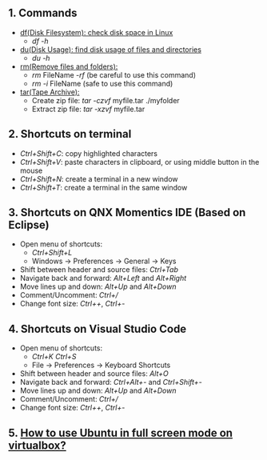 ## 1. Commands
* [df(Disk Filesystem): check disk space in Linux](https://www.tecmint.com/how-to-check-disk-space-in-linux/)
   * *df -h*
* [du(Disk Usage): find disk usage of files and directories](https://www.tecmint.com/check-linux-disk-usage-of-files-and-directories/)
   * _du -h_
* [rm(Remove files and folders):](https://www.tecmint.com/linux-rm-command-examples/)
  * _rm_ FileName _-rf_ (be careful to use this command)
  * _rm -i_ FileName (safe to use this command)
* [tar(Tape Archive):](https://www.interserver.net/tips/kb/use-tar-command-linux-examples/)
  * Create zip file: _tar -czvf_ myfile.tar ./myfolder
  * Extract zip file: _tar -xzvf_ myfile.tar
## 2. Shortcuts on terminal
* _Ctrl+Shift+C_: copy highlighted characters
* _Ctrl+Shift+V_: paste characters in clipboard, or using middle button in the mouse
* _Ctrl+Shift+N_: create a terminal in a new window
* _Ctrl+Shift+T_: create a terminal in the same window
## 3. Shortcuts on QNX Momentics IDE (Based on Eclipse)
* Open menu of shortcuts:
  * _Ctrl+Shift+L_
  * Windows -> Preferences -> General -> Keys
* Shift between header and source files: _Ctrl+Tab_
* Navigate back and forward: _Alt+Left_ and _Alt+Right_
* Move lines up and down: _Alt+Up_ and _Alt+Down_ 
* Comment/Uncomment: _Ctrl+/_
* Change font size: _Ctrl++_, _Ctrl+-_
## 4. Shortcuts on Visual Studio Code
* Open menu of shortcuts:
  * _Ctrl+K_ _Ctrl+S_
  * File -> Preferences -> Keyboard Shortcuts
* Shift between header and source files: _Alt+O_
* Navigate back and forward: _Ctrl+Alt+-_ and _Ctrl+Shift+-_
* Move lines up and down: _Alt+Up_ and _Alt+Down_ 
* Comment/Uncomment: _Ctrl+/_
* Change font size: _Ctrl++_, _Ctrl+-_
## 5. [How to use Ubuntu in full screen mode on virtualbox?](https://askubuntu.com/questions/18425/how-to-use-ubuntu-in-full-screen-mode-on-virtualbox)

